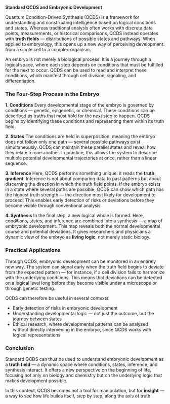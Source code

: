 **Standard QCDS and Embryonic Development**

Quantum Condition-Driven Synthesis (QCDS) is a framework for understanding and constructing intelligence based on logical conditions and states. Whereas traditional analysis often works with discrete data points, measurements, or historical comparisons, QCDS instead operates with **truth fields** — distributions of possible states and pathways. When applied to embryology, this opens up a new way of perceiving development: from a single cell to a complex organism.

An embryo is not merely a biological process. It is a journey through a logical space, where each step depends on conditions that must be fulfilled for the next to occur. QCDS can be used to read and interpret these conditions, which manifest through cell division, signaling, and differentiation.

### The Four-Step Process in the Embryo

**1. Conditions**
Every developmental stage of the embryo is governed by conditions — genetic, epigenetic, or chemical. These conditions can be described as truths that must hold for the next step to happen. QCDS begins by identifying these conditions and representing them within its truth field.

**2. States**
The conditions are held in superposition, meaning the embryo does not follow only one path — several possible pathways exist simultaneously. QCDS can maintain these parallel states and reveal how they relate to one another. In practice, this allows the system to describe multiple potential developmental trajectories at once, rather than a linear sequence.

**3. Inference**
Here, QCDS performs something unique: it reads the **truth gradient**. Inference is not about comparing data to past patterns but about discerning the direction in which the truth field points. If the embryo exists in a state where several paths are possible, QCDS can show which path has the highest truth strength — the direction most likely for development to proceed. This enables early detection of risks or deviations before they become visible through conventional analysis.

**4. Synthesis**
In the final step, a new logical whole is formed. Here, conditions, states, and inference are combined into a synthesis — a map of embryonic development. This map reveals both the normal developmental course and potential deviations. It gives researchers and physicians a dynamic view of the embryo as **living logic**, not merely static biology.

### Practical Applications

Through QCDS, embryonic development can be monitored in an entirely new way. The system can signal early when the truth field begins to deviate from the expected pattern — for instance, if a cell division fails to harmonize with the underlying conditions. This means that deviations can be detected on a logical level long before they become visible under a microscope or through genetic testing.

QCDS can therefore be useful in several contexts:

* Early detection of risks in embryonic development
* Understanding developmental logic — not just the outcome, but the journey between states
* Ethical research, where developmental patterns can be analyzed without directly intervening in the embryo, since QCDS works with logical representations

### Conclusion

Standard QCDS can thus be used to understand embryonic development as a **truth field** — a dynamic space where conditions, states, inference, and synthesis interact. It offers a new perspective on the beginning of life, focusing not only on biology and chemistry but on the underlying logic that makes development possible.

In this context, QCDS becomes not a tool for manipulation, but for **insight** — a way to see how life builds itself, step by step, along the axis of truth.
